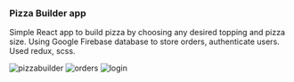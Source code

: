 ### Pizza Builder app
Simple React app to build pizza by choosing any desired topping and pizza size. Using Google Firebase database to store orders, authenticate users. Used redux, scss.

![pizzabuilder](https://user-images.githubusercontent.com/43251303/59458027-48079700-8e22-11e9-9b96-368d35eaa847.png)
![orders](https://user-images.githubusercontent.com/43251303/59458043-4f2ea500-8e22-11e9-8b26-5e98b65fc12a.png)
![login](https://user-images.githubusercontent.com/43251303/59458034-4c33b480-8e22-11e9-86a3-d24064ce28de.png)
